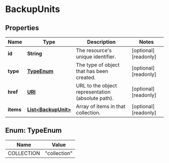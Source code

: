 

# BackupUnits

## Properties

| Name | Type | Description | Notes |
| ------------ | ------------- | ------------- | ------------- |
| **id** | **String** | The resource&#39;s unique identifier. |  [optional] [readonly] |
| **type** | [**TypeEnum**](#TypeEnum) | The type of object that has been created. |  [optional] [readonly] |
| **href** | [**URI**](URI.md) | URL to the object representation (absolute path). |  [optional] [readonly] |
| **items** | [**List&lt;BackupUnit&gt;**](BackupUnit.md) | Array of items in that collection. |  [optional] [readonly] |



## Enum: TypeEnum

| Name | Value |
| ---- | -----
| COLLECTION | &quot;collection&quot; |


